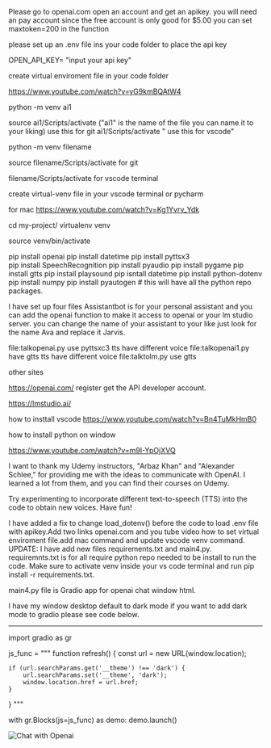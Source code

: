
Please go to openai.com open an account and get an apikey. you will need an pay account since the free account is only good for $5.00
you can set maxtoken=200 in the function

please set up an .env file ins your code folder to place the api key

OPEN_API_KEY= "input your api key"

create virtual enviroment file in your code folder

https://www.youtube.com/watch?v=yG9kmBQAtW4

python -m venv ai1

source ai1/Scripts/activate  ("ai1" is the name of the file you can name it to your liking) use this for git
ai1/Scripts/activate " use this for vscode"

python -m venv filename

source filename/Scripts/activate for git

filename/Scripts/activate for vscode terminal

create virtual-venv file in your vscode terminal or pycharm

for mac  https://www.youtube.com/watch?v=Kg1Yvry_Ydk

cd my-project/
virtualenv venv

source venv/bin/activate

pip install openai
pip install datetime
pip install pyttsx3  
pip install SpeechRecognition
pip install pyaudio
pip install pygame
pip install gtts 
pip install playsound
pip isntall datetime
pip install python-dotenv
pip install numpy 
pip install pyautogen # this will have all the python repo packages.

I have set up four files Assistantbot is for your personal assistant and you can add the openai function to make it access to openai or your lm studio server.
you can change the name of your assistant to your like just look for the name Ava and replace it Jarvis.


file:talkopenai.py use pyttsxc3 tts have different voice
file:talkopenai1.py have gtts tts have different voice
file:talktolm.py use gtts

other sites 

https://openai.com/ register get the API developer account.

https://lmstudio.ai/

how to insttall vscode
https://www.youtube.com/watch?v=Bn4TuMkHmB0

how to install python on window 

https://www.youtube.com/watch?v=m9I-YpOjXVQ


I want to thank my Udemy instructors, "Arbaz Khan" and "Alexander Schlee," for providing me with the ideas to communicate with OpenAI. I learned a lot from them, and you can find their courses on Udemy.

Try experimenting to incorporate different text-to-speech (TTS) into the code to obtain new voices. Have fun!

I have added a fix to change load_dotenv() before the code to load .env file with apikey.Add two links openai.com and you tube video how to set virtual enviroment file.add mac command and update vscode venv command.
UPDATE: I have add new files requirements.txt and main4.py. 
requiremnts.txt is for all require python repo needed to be install to run the code. Make sure to activate venv inside your vs code terminal and run pip install -r requirements.txt.

main4.py file is Gradio app for openai chat window html.

I have my window desktop default to dark mode if you want to add dark mode to gradio please see code below.
****
import gradio as gr

js_func = """
function refresh() {
    const url = new URL(window.location);

    if (url.searchParams.get('__theme') !== 'dark') {
        url.searchParams.set('__theme', 'dark');
        window.location.href = url.href;
    }
}
"""

with gr.Blocks(js=js_func) as demo:
    demo.launch()
    
![Chat with Openai](https://github.com/user-attachments/assets/d8078f58-fa95-4f78-919e-4c25d51c6ae9)


